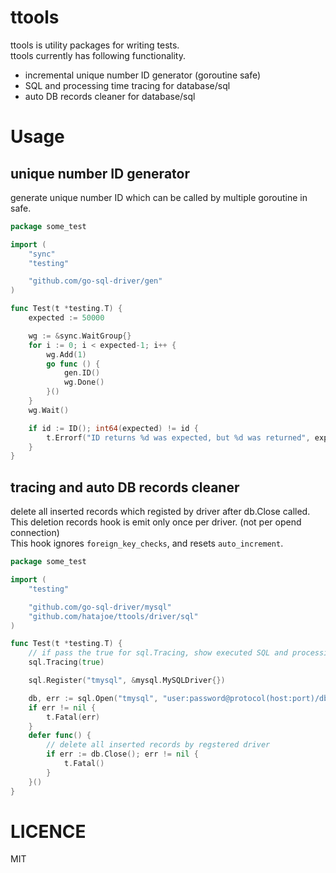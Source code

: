 # ttools

ttools is utility packages for writing tests.  
ttools currently has following functionality.  

- incremental unique number ID generator (goroutine safe)
- SQL and processing time tracing for database/sql
- auto DB records cleaner for database/sql

# Usage

## unique number ID generator 

generate unique number ID which can be called by multiple goroutine in safe.

```go
package some_test

import (
	"sync"
	"testing"

	"github.com/go-sql-driver/gen"
)

func Test(t *testing.T) {
	expected := 50000

	wg := &sync.WaitGroup{}
	for i := 0; i < expected-1; i++ {
		wg.Add(1)
		go func () {
			gen.ID()
			wg.Done()
		}()
	}
	wg.Wait()

	if id := ID(); int64(expected) != id {
		t.Errorf("ID returns %d was expected, but %d was returned", expected, id)
	}
}
```

## tracing and auto DB records cleaner

delete all inserted records which registed by driver after db.Close called.  
This deletion records hook is emit only once per driver. (not per opend connection)  
This hook ignores `foreign_key_checks`, and resets `auto_increment`.  

```go
package some_test

import (
	"testing"

	"github.com/go-sql-driver/mysql"
	"github.com/hatajoe/ttools/driver/sql"
)

func Test(t *testing.T) {
	// if pass the true for sql.Tracing, show executed SQL and processing time to the console
	sql.Tracing(true)

	sql.Register("tmysql", &mysql.MySQLDriver{})

	db, err := sql.Open("tmysql", "user:password@protocol(host:port)/dbname")
	if err != nil {
		t.Fatal(err)
	}
	defer func() {
		// delete all inserted records by regstered driver
		if err := db.Close(); err != nil {
			t.Fatal()
		}
	}()
}
```

# LICENCE

MIT
